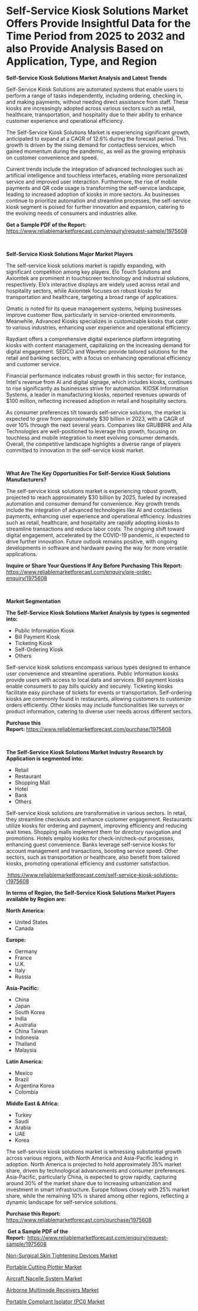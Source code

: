 <p><h1>Self-Service Kiosk Solutions Market Offers Provide Insightful Data for the Time Period from 2025 to 2032 and also Provide Analysis Based on Application, Type, and Region</h1></p><p><strong>Self-Service Kiosk Solutions Market Analysis and Latest Trends</strong></p>
<p><p>Self-Service Kiosk Solutions are automated systems that enable users to perform a range of tasks independently, including ordering, checking in, and making payments, without needing direct assistance from staff. These kiosks are increasingly adopted across various sectors such as retail, healthcare, transportation, and hospitality due to their ability to enhance customer experience and operational efficiency.</p><p>The Self-Service Kiosk Solutions Market is experiencing significant growth, anticipated to expand at a CAGR of 12.6% during the forecast period. This growth is driven by the rising demand for contactless services, which gained momentum during the pandemic, as well as the growing emphasis on customer convenience and speed. </p><p>Current trends include the integration of advanced technologies such as artificial intelligence and touchless interfaces, enabling more personalized service and improved user interaction. Furthermore, the rise of mobile payments and QR code usage is transforming the self-service landscape, leading to increased adoption of kiosks in more sectors. As businesses continue to prioritize automation and streamline processes, the self-service kiosk segment is poised for further innovation and expansion, catering to the evolving needs of consumers and industries alike.</p></p>
<p><strong>Get a Sample PDF of the Report:&nbsp;</strong> <a href="https://www.reliablemarketforecast.com/enquiry/request-sample/1975608?utm_campaign=1893&utm_medium=2&utm_source=Github&utm_content=ia&utm_term=02032025&utm_id=self-service-kiosk-solutions">https://www.reliablemarketforecast.com/enquiry/request-sample/1975608</a></p>
<p>&nbsp;</p>
<p><strong>Self-Service Kiosk Solutions Major Market Players</strong></p>
<p><p>The self-service kiosk solutions market is rapidly expanding, with significant competition among key players. Elo Touch Solutions and Axiomtek are prominent in touchscreen technology and industrial solutions, respectively. Elo’s interactive displays are widely used across retail and hospitality sectors, while Axiomtek focuses on robust kiosks for transportation and healthcare, targeting a broad range of applications. </p><p>Qmatic is noted for its queue management systems, helping businesses improve customer flow, particularly in service-oriented environments. Meanwhile, Advanced Kiosks specializes in customizable kiosks that cater to various industries, enhancing user experience and operational efficiency.</p><p>Raydiant offers a comprehensive digital experience platform integrating kiosks with content management, capitalizing on the increasing demand for digital engagement. SEDCO and Wavetec provide tailored solutions for the retail and banking sectors, with a focus on enhancing operational efficiency and customer service. </p><p>Financial performance indicates robust growth in this sector; for instance, Intel's revenue from AI and digital signage, which includes kiosks, continues to rise significantly as businesses strive for automation. KIOSK Information Systems, a leader in manufacturing kiosks, reported revenues upwards of $100 million, reflecting increased adoption in retail and hospitality sectors.</p><p>As consumer preferences tilt towards self-service solutions, the market is expected to grow from approximately $30 billion in 2023, with a CAGR of over 10% through the next several years. Companies like GRUBBRR and Aila Technologies are well-positioned to leverage this growth, focusing on touchless and mobile integration to meet evolving consumer demands. Overall, the competitive landscape highlights a diverse range of players committed to innovation in the self-service kiosk market.</p></p>
<p>&nbsp;</p>
<p><strong>What Are The Key Opportunities For Self-Service Kiosk Solutions Manufacturers?</strong></p>
<p><p>The self-service kiosk solutions market is experiencing robust growth, projected to reach approximately $30 billion by 2025, fueled by increased automation and consumer demand for convenience. Key growth trends include the integration of advanced technologies like AI and contactless payments, enhancing user experience and operational efficiency. Industries such as retail, healthcare, and hospitality are rapidly adopting kiosks to streamline transactions and reduce labor costs. The ongoing shift toward digital engagement, accelerated by the COVID-19 pandemic, is expected to drive further innovation. Future outlook remains positive, with ongoing developments in software and hardware paving the way for more versatile applications.</p></p>
<p><strong>Inquire or Share Your Questions If Any Before Purchasing This Report:</strong> <a href="https://www.reliablemarketforecast.com/enquiry/pre-order-enquiry/1975608?utm_campaign=1893&utm_medium=2&utm_source=Github&utm_content=ia&utm_term=02032025&utm_id=self-service-kiosk-solutions">https://www.reliablemarketforecast.com/enquiry/pre-order-enquiry/1975608</a></p>
<p>&nbsp;</p>
<p><strong>Market Segmentation</strong></p>
<p><strong>The Self-Service Kiosk Solutions Market Analysis by types is segmented into:</strong></p>
<p><ul><li>Public Information Kiosk</li><li>Bill Payment Kiosk</li><li>Ticketing Kiosk</li><li>Self-Ordering Kiosk</li><li>Others</li></ul></p>
<p><p>Self-service kiosk solutions encompass various types designed to enhance user convenience and streamline operations. Public information kiosks provide users with access to local data and services. Bill payment kiosks enable consumers to pay bills quickly and securely. Ticketing kiosks facilitate easy purchase of tickets for events or transportation. Self-ordering kiosks are commonly found in restaurants, allowing customers to customize orders efficiently. Other kiosks may include functionalities like surveys or product information, catering to diverse user needs across different sectors.</p></p>
<p><strong>Purchase this Report:&nbsp;</strong><a href="https://www.reliablemarketforecast.com/purchase/1975608?utm_campaign=1893&utm_medium=2&utm_source=Github&utm_content=ia&utm_term=02032025&utm_id=self-service-kiosk-solutions">https://www.reliablemarketforecast.com/purchase/1975608</a></p>
<p>&nbsp;</p>
<p><strong>The Self-Service Kiosk Solutions Market Industry Research by Application is segmented into:</strong></p>
<p><ul><li>Retail</li><li>Restaurant</li><li>Shopping Mall</li><li>Hotel</li><li>Bank</li><li>Others</li></ul></p>
<p><p>Self-service kiosk solutions are transformative in various sectors. In retail, they streamline checkouts and enhance customer engagement. Restaurants utilize kiosks for ordering and payment, improving efficiency and reducing wait times. Shopping malls implement them for directory navigation and promotions. Hotels employ kiosks for check-in/check-out processes, enhancing guest convenience. Banks leverage self-service kiosks for account management and transactions, boosting service speed. Other sectors, such as transportation or healthcare, also benefit from tailored kiosks, promoting operational efficiency and customer satisfaction.</p></p>
<p><a href="https://www.reliablemarketforecast.com/self-service-kiosk-solutions-r1975608?utm_campaign=1893&utm_medium=2&utm_source=Github&utm_content=ia&utm_term=02032025&utm_id=self-service-kiosk-solutions">&nbsp;https://www.reliablemarketforecast.com/self-service-kiosk-solutions-r1975608</a></p>
<p><strong>In terms of Region, the Self-Service Kiosk Solutions Market Players available by Region are:</strong></p>
<p>
    <p> <strong> North America: </strong>
        <ul>
            <li>United States</li>
            <li>Canada</li>
        </ul>
        </p> 
    <p> <strong> Europe: </strong>
        <ul>
            <li>Germany</li>
            <li>France</li>
            <li>U.K.</li>
            <li>Italy</li>
            <li>Russia</li>
        </ul>
        </p> 
    <p> <strong> Asia-Pacific: </strong>
        <ul>
            <li>China</li>
            <li>Japan</li>
            <li>South Korea</li>
            <li>India</li>
            <li>Australia</li>
            <li>China Taiwan</li>
            <li>Indonesia</li>
            <li>Thailand</li>
            <li>Malaysia</li>
        </ul>
        </p> 
    <p> <strong> Latin America: </strong>
        <ul>
            <li>Mexico</li>
            <li>Brazil</li>
            <li>Argentina Korea</li>
            <li>Colombia</li>
        </ul>
        </p> 
    <p> <strong> Middle East & Africa: </strong>
        <ul>
            <li>Turkey</li>
            <li>Saudi</li>
            <li>Arabia</li>
            <li>UAE</li>
            <li>Korea</li>
        </ul>
    </p>
    </p>
<p><p>The self-service kiosk solutions market is witnessing substantial growth across various regions, with North America and Asia-Pacific leading in adoption. North America is projected to hold approximately 35% market share, driven by technological advancements and consumer preferences. Asia-Pacific, particularly China, is expected to grow rapidly, capturing around 30% of the market share due to increasing urbanization and investment in smart infrastructure. Europe follows closely with 25% market share, while the remaining 10% is shared among other regions, reflecting a dynamic landscape for self-service solutions.</p></p>
<p><strong>Purchase this Report: </strong><a href="https://www.reliablemarketforecast.com/purchase/1975608?utm_campaign=1893&utm_medium=2&utm_source=Github&utm_content=ia&utm_term=02032025&utm_id=self-service-kiosk-solutions">https://www.reliablemarketforecast.com/purchase/1975608</a></p>
<p>&nbsp;<strong>Get a Sample PDF of the Report:&nbsp;&nbsp;</strong><a href="https://www.reliablemarketforecast.com/enquiry/request-sample/1975608?utm_campaign=1893&utm_medium=2&utm_source=Github&utm_content=ia&utm_term=02032025&utm_id=self-service-kiosk-solutions">https://www.reliablemarketforecast.com/enquiry/request-sample/1975608</a></p>
<p><strong></strong></p>
<p><p><a href="https://github.com/paljuhubeyde/Market-Research-Report-List-1/blob/main/non-surgical-skin-tightening-devices-market.md?utm_campaign=1893&utm_medium=2&utm_source=Github&utm_content=ia&utm_term=02032025&utm_id=self-service-kiosk-solutions">Non-Surgical Skin Tightening Devices Market</a></p><p><a href="https://github.com/oshrykauraj7/Market-Research-Report-List-1/blob/main/portable-cutting-plotter-market.md?utm_campaign=1893&utm_medium=2&utm_source=Github&utm_content=ia&utm_term=02032025&utm_id=self-service-kiosk-solutions">Portable Cutting Plotter Market</a></p><p><a href="https://github.com/sanghpavao1n/Market-Research-Report-List-1/blob/main/aircraft-nacelle-system-market.md?utm_campaign=1893&utm_medium=2&utm_source=Github&utm_content=ia&utm_term=02032025&utm_id=self-service-kiosk-solutions">Aircraft Nacelle System Market</a></p><p><a href="https://github.com/lemiranajd/Market-Research-Report-List-1/blob/main/airborne-multimode-receivers-market.md?utm_campaign=1893&utm_medium=2&utm_source=Github&utm_content=ia&utm_term=02032025&utm_id=self-service-kiosk-solutions">Airborne Multimode Receivers Market</a></p><p><a href="https://github.com/rrapajecundi/Market-Research-Report-List-1/blob/main/portable-compliant-isolator-pci-market.md?utm_campaign=1893&utm_medium=2&utm_source=Github&utm_content=ia&utm_term=02032025&utm_id=self-service-kiosk-solutions">Portable Compliant Isolator (PCI) Market</a></p></p>